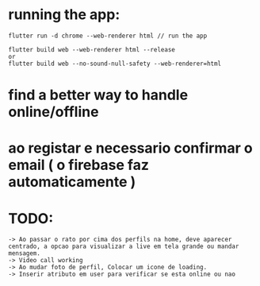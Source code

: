 

# running the app:
    flutter run -d chrome --web-renderer html // run the app
    
    flutter build web --web-renderer html --release
    or 
    flutter build web --no-sound-null-safety --web-renderer=html

# find a better way to handle online/offline
# ao registar e necessario confirmar o email ( o firebase faz automaticamente )

# TODO:
    -> Ao passar o rato por cima dos perfils na home, deve aparecer centrado, a opcao para visualizar a live em tela grande ou mandar mensagem.
    -> Video call working
    -> Ao mudar foto de perfil, Colocar um icone de loading.
    -> Inserir atributo em user para verificar se esta online ou nao

    